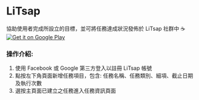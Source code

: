 # LiTsap
協助使用者完成所設立的目標，並可將任務達成狀況發佈於 LiTsap 社群中 :coffee:
<a href='https://play.google.com/store/apps/details?id=studio.honidot.litsap&pcampaignid=pcampaignidMKT-Other-global-all-co-prtnr-py-PartBadge-Mar2515-1'><img alt='Get it on Google Play' src='https://play.google.com/intl/en_us/badges/static/images/badges/en_badge_web_generic.png'/></a>

### 操作介紹:
1. 使用 Facebook 或 Google 第三方登入以註冊 LiTsap 帳號
2. 點按左下角頁面新增任務項目，包含: 任務名稱、任務類別、細項、截止日期及執行次數
3. 選按主頁面已建立之任務進入任務資訊頁面
